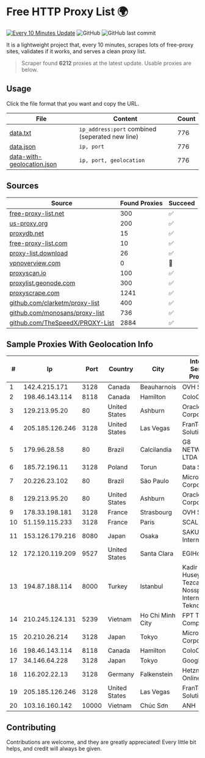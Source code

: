 
# Free HTTP Proxy List 🌍

[![Every 10 Minutes Update](https://github.com/mertguvencli/http-proxy-list/actions/workflows/main.yml/badge.svg?branch=main)](https://github.com/mertguvencli/http-proxy-list/actions/workflows/main.yml)
![GitHub](https://img.shields.io/github/license/mertguvencli/http-proxy-list)
![GitHub last commit](https://img.shields.io/github/last-commit/mertguvencli/http-proxy-list)

It is a lightweight project that, every 10 minutes, scrapes lots of free-proxy sites, validates if it works, and serves a clean proxy list.


> Scraper found **6212** proxies at the latest update. Usable proxies are below.

## Usage

Click the file format that you want and copy the URL.


|File|Content|Count|
|----|-------|-----|
|[data.txt](https://raw.githubusercontent.com/mertguvencli/http-proxy-list/main/proxy-list/data.txt)|`ip_address:port` combined (seperated new line)|776|
|[data.json](https://raw.githubusercontent.com/mertguvencli/http-proxy-list/main/proxy-list/data.json)|`ip, port`|776|
|[data-with-geolocation.json](https://raw.githubusercontent.com/mertguvencli/http-proxy-list/main/proxy-list/data-with-geolocation.json)|`ip, port, geolocation`|776|

## Sources

|Source|Found Proxies|Succeed|
|------|-------------|-------|
|[free-proxy-list.net](https://free-proxy-list.net)|300|✅|
|[us-proxy.org](https://www.us-proxy.org)|200|✅|
|[proxydb.net](http://proxydb.net)|15|✅|
|[free-proxy-list.com](https://free-proxy-list.com/?page=&port=&type%5B%5D=http&type%5B%5D=https&up_time=0&search=Search)|10|✅|
|[proxy-list.download](https://www.proxy-list.download/HTTP)|26|✅|
|[vpnoverview.com](https://vpnoverview.com/privacy/anonymous-browsing/free-proxy-servers)|0|🚫|
|[proxyscan.io](https://www.proxyscan.io)|100|✅|
|[proxylist.geonode.com](https://proxylist.geonode.com/api/proxy-list?limit=300&page=1&sort_by=lastChecked&sort_type=desc&protocols=http,https)|300|✅|
|[proxyscrape.com](https://api.proxyscrape.com/v2/?request=displayproxies&protocol=http&timeout=10000&country=all&ssl=all&anonymity=all)|1241|✅|
|[github.com/clarketm/proxy-list](https://raw.githubusercontent.com/clarketm/proxy-list/master/proxy-list-raw.txt)|400|✅|
|[github.com/monosans/proxy-list](https://raw.githubusercontent.com/monosans/proxy-list/main/proxies/http.txt)|736|✅|
|[github.com/TheSpeedX/PROXY-List](https://raw.githubusercontent.com/TheSpeedX/PROXY-List/master/http.txt)|2884|✅|


## Sample Proxies With Geolocation Info

|#|Ip|Port|Country|City|Internet Service Provider|
|-|--|----|-------|----|-------------------------|
|1|142.4.215.171|3128|Canada|Beauharnois|OVH SAS|
|2|198.46.143.114|8118|Canada|Hamilton|ColoCrossing|
|3|129.213.95.20|80|United States|Ashburn|Oracle Corporation|
|4|205.185.126.246|3128|United States|Las Vegas|FranTech Solutions|
|5|179.96.28.58|80|Brazil|Calcilandia|G8 NETWORKS LTDA|
|6|185.72.196.11|3128|Poland|Torun|Data Space|
|7|20.226.23.102|80|Brazil|São Paulo|Microsoft Corporation|
|8|129.213.95.20|80|United States|Ashburn|Oracle Corporation|
|9|178.33.198.181|3128|France|Strasbourg|OVH SAS|
|10|51.159.115.233|3128|France|Paris|SCALEWAY|
|11|153.126.179.216|8080|Japan|Osaka|SAKURA Internet Inc.|
|12|172.120.119.209|9527|United States|Santa Clara|EGIHosting|
|13|194.87.188.114|8000|Turkey|Istanbul|Kadir Huseyin Tezcan Nosspeed Internet Teknolojileri|
|14|210.245.124.131|5239|Vietnam|Ho Chi Minh City|FPT Telecom Company|
|15|20.210.26.214|3128|Japan|Tokyo|Microsoft Corporation|
|16|198.46.143.114|8118|Canada|Hamilton|ColoCrossing|
|17|34.146.64.228|3128|Japan|Tokyo|Google LLC|
|18|116.202.22.13|3128|Germany|Falkenstein|Hetzner Online GmbH|
|19|205.185.126.246|3128|United States|Las Vegas|FranTech Solutions|
|20|103.16.160.142|10000|Vietnam|Chúc Sơn|ANH|



## Contributing

Contributions are welcome, and they are greatly appreciated! Every
little bit helps, and credit will always be given.

